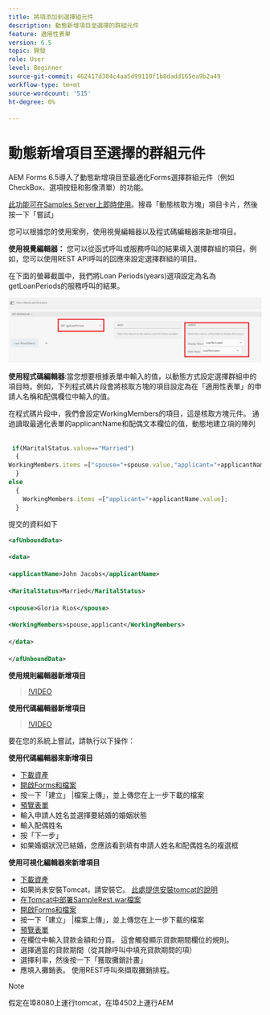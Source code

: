 ```yaml
---
title: 將項添加到選擇組元件
description: 動態新增項目至選擇的群組元件
feature: 適用性表單
version: 6.5
topic: 開發
role: User
level: Beginner
source-git-commit: 462417d384c4aa5d99110f1b8dadd165ea9b2a49
workflow-type: tm+mt
source-wordcount: '515'
ht-degree: 0%

---
```




# 動態新增項目至選擇的群組元件

AEM Forms 6.5導入了動態新增項目至最適化Forms選擇群組元件（例如CheckBox、選項按鈕和影像清單）的功能。

[此功能可在Samples Server上即時使用](https://forms.enablementadobe.com/content/samples/samples.html?query=0)。搜尋「動態核取方塊」項目卡片，然後按一下「嘗試」


您可以根據您的使用案例，使用視覺編輯器以及程式碼編輯器來新增項目。

**使用視覺編輯器：** 您可以從函式呼叫或服務呼叫的結果填入選擇群組的項目。例如，您可以使用REST API呼叫的回應來設定選擇群組的項目。

在下面的螢幕截圖中，我們將Loan Periods(years)選項設定為名為getLoanPeriods的服務呼叫的結果。

![規則編輯器](assets/ruleeditor.png)

**使用程式碼編輯器**:當您想要根據表單中輸入的值，以動態方式設定選擇群組中的項目時。例如，下列程式碼片段會將核取方塊的項目設定為在「適用性表單」的申請人名稱和配偶欄位中輸入的值。

在程式碼片段中，我們會設定WorkingMembers的項目，這是核取方塊元件。 通過讀取最適化表單的applicantName和配偶文本欄位的值，動態地建立項的陣列

```javascript
 
 if(MaritalStatus.value=="Married")
  {
WorkingMembers.items =["spouse="+spouse.value,"applicant="+applicantName.value];
  }
else
  {
    WorkingMembers.items =["applicant="+applicantName.value];
  }
```

提交的資料如下

```xml
<afUnboundData>

<data>

<applicantName>John Jacobs</applicantName>

<MaritalStatus>Married</MaritalStatus>

<spouse>Gloria Rios</spouse>

<WorkingMembers>spouse,applicant</WorkingMembers>

</data>

</afUnboundData>
```

**使用規則編輯器新增項目**

>[!VIDEO](https://video.tv.adobe.com/v/26847?quality=12&learn=on)

**使用代碼編輯器新增項目**

>[!VIDEO](https://video.tv.adobe.com/v/26848?quality=12&learn=on)

要在您的系統上嘗試，請執行以下操作：

**使用代碼編輯器來新增項目**

* [下載資產](assets/usingthecodeeditor.zip)
* [開啟Forms和檔案](http://localhost:4502/aem/forms.html/content/dam/formsanddocuments)
* 按一下「建立」 |檔案上傳」，並上傳您在上一步下載的檔案
* [預覽表單](http://localhost:4502/content/dam/formsanddocuments/simpleform/jcr:content?wcmmode=disabled)
* 輸入申請人姓名並選擇要結婚的婚姻狀態
* 輸入配偶姓名
* 按「下一步」
* 如果婚姻狀況已結婚，您應該看到填有申請人姓名和配偶姓名的複選框

**使用可視化編輯器來新增項目**

* [下載資產](assets/usingthevisualeditor.zip)
* 如果尚未安裝Tomcat，請安裝它。 [此處提供安裝tomcat的說明](https://experienceleague.adobe.com/docs/experience-manager-learn/forms/ic-print-channel-tutorial/introduction.html)
* [在Tomcat中部署SampleRest.war檔案](https://forms.enablementadobe.com/content/DemoServerBundles/SampleRest.war)
* [開啟Forms和檔案](http://localhost:4502/aem/forms.html/content/dam/formsanddocuments)
* 按一下「建立」 |檔案上傳」，並上傳您在上一步下載的檔案
* [預覽表單](http://localhost:4502/content/dam/formsanddocuments/amortizationschedule/jcr:content?wcmmode=disabled)
* 在欄位中輸入貸款金額和分頁。 這會觸發顯示貸款期間欄位的規則。
* 選擇適當的貸款期間（從其餘呼叫中填充貸款期間的項）
* 選擇利率，然後按一下「獲取攤銷計畫」
* 應填入攤銷表。 使用REST呼叫來擷取攤銷排程。

>[!NOTE]
> 假定在埠8080上運行tomcat，在埠4502上運行AEM
